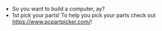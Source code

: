 
 -    So you want to build a computer, ay?
 -   1st pick your parts! To help you pick your parts check out https://www.pcpartpicker.com/!
 
